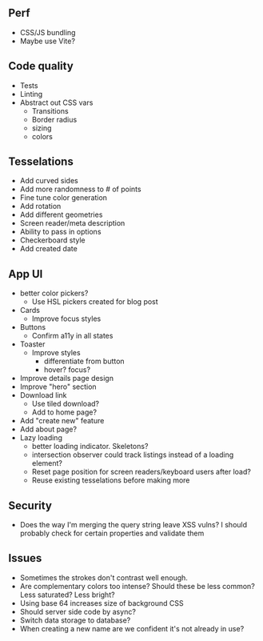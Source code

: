 ## Perf

- CSS/JS bundling
- Maybe use Vite?

## Code quality

- Tests
- Linting
- Abstract out CSS vars
  - Transitions
  - Border radius
  - sizing
  - colors

## Tesselations

- Add curved sides
- Add more randomness to # of points
- Fine tune color generation
- Add rotation
- Add different geometries
- Screen reader/meta description
- Ability to pass in options
- Checkerboard style
- Add created date

## App UI

- better color pickers?
  - Use HSL pickers created for blog post
- Cards
  - Improve focus styles
- Buttons
  - Confirm a11y in all states
- Toaster
  - Improve styles
    - differentiate from button
    - hover? focus?
- Improve details page design
- Improve "hero" section
- Download link
  - Use tiled download?
  - Add to home page?
- Add "create new" feature
- Add about page?
- Lazy loading
  - better loading indicator. Skeletons?
  - intersection observer could track listings instead of a loading element?
  - Reset page position for screen readers/keyboard users after load?
  - Reuse existing tesselations before making more

## Security

- Does the way I'm merging the query string leave XSS vulns? I should probably check for certain properties and validate them

## Issues

- Sometimes the strokes don't contrast well enough.
- Are complementary colors too intense? Should these be less common? Less saturated? Less bright?
- Using base 64 increases size of background CSS
- Should server side code by async?
- Switch data storage to database?
- When creating a new name are we confident it's not already in use?
